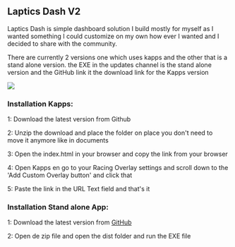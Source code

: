 ## Laptics Dash V2

Laptics Dash is simple dashboard solution I build mostly for myself as I wanted something I could customize on my own how ever I wanted and I decided to share with the community.

There are currently 2 versions one which uses kapps and the other that is a stand alone version. the EXE in the updates channel is the stand alone version and the GitHub link it the download link for the Kapps version

<img src="https://cdn.discordapp.com/attachments/728629548266291288/793444589943914516/Laptics_info.png">

### Installation Kapps:

1: Download the latest version from Github

2: Unzip the download and place the folder on place you don't need to move it anymore like in documents

3: Open the index.html in your browser and copy the link from your browser

4: Open Kapps en go to your Racing Overlay settings and scroll down to the 'Add Custom Overlay button' and click that

5: Paste the link in the URL Text field and that's it

### Installation Stand alone App:

1: Download the latest version from [GitHub](https://github.com/labtreeo/Laptics_Dash/releases)

2: Open de zip file and open the dist folder and run the EXE file

